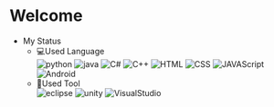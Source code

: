 # Welcome

+ My Status
  + 💻Used Language</br>
![python](https://img.shields.io/badge/-Python-%233776AB?style=for-the-badge) ![java](https://img.shields.io/badge/-Java-orange?style=for-the-badge) ![C#](https://img.shields.io/badge/-C%23-%23004088?style=for-the-badge) ![C++](https://img.shields.io/badge/-C%2B%2B-%2300599C?style=for-the-badge)
![HTML](https://img.shields.io/badge/-HTML-%23E34F26?style=for-the-badge) ![CSS](https://img.shields.io/badge/-CSS-%231572B6?style=for-the-badge) ![JAVAScript](https://img.shields.io/badge/-JavaScript-%23F7DF1E?style=for-the-badge) ![Android](https://img.shields.io/badge/-Android-%233DDC84?style=for-the-badge)
  + 🔧Used Tool</br>
  ![eclipse](https://img.shields.io/badge/-eclipse-%232C2255?style=for-the-badge&logo=Eclipse%20IDE) ![unity](https://img.shields.io/badge/-unity-%23eeeeee?style=for-the-badge&logo=Unity&logoColor=black) ![VisualStudio](https://img.shields.io/badge/-VisualStudio-%235C2D91?style=for-the-badge&logo=Visual%20Studio)





<!--
**Sonwon112/Sonwon112** is a ✨ _special_ ✨ repository because its `README.md` (this file) appears on your GitHub profile.

Here are some ideas to get you started:

- 🔭 I’m currently working on ...
- 🌱 I’m currently learning ...
- 👯 I’m looking to collaborate on ...
- 🤔 I’m looking for help with ...
- 💬 Ask me about ...
- 📫 How to reach me: ...
- 😄 Pronouns: ...
- ⚡ Fun fact: ...
-->
